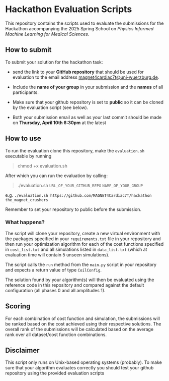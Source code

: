 # Hackathon Evaluation Scripts 
This repository contains the scripts used to evaluate the submissions
for the Hackathon accompanying the 2025 Spring School on *Physics Informed Machine Learning for Medical Sciences*.

## How to submit
To submit your solution for the hackathon task:
-  send the link to your **GitHub repository** that should be used for evaluation to the email address [magnet4cardiac7t@uni-wuerzburg.de](magnet4cardiac7t@uni-wuerzburg.de).

- Include the **name of your group** in your submission and the **names** of all participants.

- Make sure that your github repository is set to **public** so it can be cloned by the evaluation script (see below).

- Both your submission email as well as your last commit should be made on **Thursday, April 10th 6:30pm** at the latest 

## How to use
To run the evaluation clone this repository, make the `evaluation.sh` executable by running

> chmod +x evaluation.sh

After which you can run the evaluation by calling:

> ./evaluation.sh `URL_OF_YOUR_GITHUB_REPO` `NAME_OF_YOUR_GROUP`

e.g. `./evaluation.sh https://github.com/MAGNET4Cardiac7T/hackathon the_magnet_crushers`

Remember to set your repository to public before the submission.

### What happens? 
The script will clone your repository, create a new virtual environment with the packages specified in your `requirements.txt` file in your repository and then run your optimization algorithm for each of the cost functions specified in `cost_list.txt` and all simulations listed in `data_list.txt` (which at evaluation time will contain 5 unseen simulations).

The script calls the `run` method from the `main.py` script in your repository and expects a return value of type `CoilConfig`. 

The solution found by your algorithm(s) will then be evaluated using the reference code in this repository and compared against the default configuration (all phases 0 and all amplitudes 1).

## Scoring
For each combination of cost function and simulation, the submissions will be ranked based on the cost achieved using their respective solutions.
The overall rank of the submissions will be calculated based on the average rank over all dataset/cost function combinations.

## Disclaimer
This script only runs on Unix-based operating systems (probably).
To make sure that your algorithm evaluates correctly you should test your github repository using the provided evaluation scripts